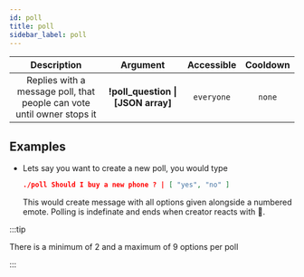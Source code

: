 ```yaml
---
id: poll
title: poll
sidebar_label: poll
---
```


|                              Description                               |              Argument              | Accessible | Cooldown |
| :--------------------------------------------------------------------: | :--------------------------------: | :--------: | :------: |
| Replies with a message poll, that people can vote until owner stops it | __!poll_question \| [JSON array]__ | `everyone` |  `none`  |

## Examples

* Lets say you want to create a new poll, you would type
    ```json
    ./poll Should I buy a new phone ? | [ "yes", "no" ]
    ```

    This would create message with all options given alongside a numbered emote.
    Polling is indefinate and ends when creator reacts with 🏁.

:::tip

There is a minimum of 2 and a maximum of 9 options per poll

:::